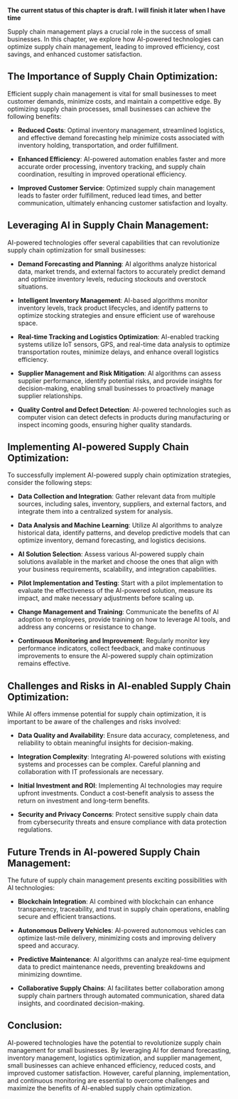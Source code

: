 **The current status of this chapter is draft. I will finish it later when I have time**

Supply chain management plays a crucial role in the success of small businesses. In this chapter, we explore how AI-powered technologies can optimize supply chain management, leading to improved efficiency, cost savings, and enhanced customer satisfaction.

The Importance of Supply Chain Optimization:
--------------------------------------------

Efficient supply chain management is vital for small businesses to meet customer demands, minimize costs, and maintain a competitive edge. By optimizing supply chain processes, small businesses can achieve the following benefits:

* **Reduced Costs**: Optimal inventory management, streamlined logistics, and effective demand forecasting help minimize costs associated with inventory holding, transportation, and order fulfillment.

* **Enhanced Efficiency**: AI-powered automation enables faster and more accurate order processing, inventory tracking, and supply chain coordination, resulting in improved operational efficiency.

* **Improved Customer Service**: Optimized supply chain management leads to faster order fulfillment, reduced lead times, and better communication, ultimately enhancing customer satisfaction and loyalty.

Leveraging AI in Supply Chain Management:
-----------------------------------------

AI-powered technologies offer several capabilities that can revolutionize supply chain optimization for small businesses:

* **Demand Forecasting and Planning**: AI algorithms analyze historical data, market trends, and external factors to accurately predict demand and optimize inventory levels, reducing stockouts and overstock situations.

* **Intelligent Inventory Management**: AI-based algorithms monitor inventory levels, track product lifecycles, and identify patterns to optimize stocking strategies and ensure efficient use of warehouse space.

* **Real-time Tracking and Logistics Optimization**: AI-enabled tracking systems utilize IoT sensors, GPS, and real-time data analysis to optimize transportation routes, minimize delays, and enhance overall logistics efficiency.

* **Supplier Management and Risk Mitigation**: AI algorithms can assess supplier performance, identify potential risks, and provide insights for decision-making, enabling small businesses to proactively manage supplier relationships.

* **Quality Control and Defect Detection**: AI-powered technologies such as computer vision can detect defects in products during manufacturing or inspect incoming goods, ensuring higher quality standards.

Implementing AI-powered Supply Chain Optimization:
--------------------------------------------------

To successfully implement AI-powered supply chain optimization strategies, consider the following steps:

* **Data Collection and Integration**: Gather relevant data from multiple sources, including sales, inventory, suppliers, and external factors, and integrate them into a centralized system for analysis.

* **Data Analysis and Machine Learning**: Utilize AI algorithms to analyze historical data, identify patterns, and develop predictive models that can optimize inventory, demand forecasting, and logistics decisions.

* **AI Solution Selection**: Assess various AI-powered supply chain solutions available in the market and choose the ones that align with your business requirements, scalability, and integration capabilities.

* **Pilot Implementation and Testing**: Start with a pilot implementation to evaluate the effectiveness of the AI-powered solution, measure its impact, and make necessary adjustments before scaling up.

* **Change Management and Training**: Communicate the benefits of AI adoption to employees, provide training on how to leverage AI tools, and address any concerns or resistance to change.

* **Continuous Monitoring and Improvement**: Regularly monitor key performance indicators, collect feedback, and make continuous improvements to ensure the AI-powered supply chain optimization remains effective.

Challenges and Risks in AI-enabled Supply Chain Optimization:
-------------------------------------------------------------

While AI offers immense potential for supply chain optimization, it is important to be aware of the challenges and risks involved:

* **Data Quality and Availability**: Ensure data accuracy, completeness, and reliability to obtain meaningful insights for decision-making.

* **Integration Complexity**: Integrating AI-powered solutions with existing systems and processes can be complex. Careful planning and collaboration with IT professionals are necessary.

* **Initial Investment and ROI**: Implementing AI technologies may require upfront investments. Conduct a cost-benefit analysis to assess the return on investment and long-term benefits.

* **Security and Privacy Concerns**: Protect sensitive supply chain data from cybersecurity threats and ensure compliance with data protection regulations.

Future Trends in AI-powered Supply Chain Management:
----------------------------------------------------

The future of supply chain management presents exciting possibilities with AI technologies:

* **Blockchain Integration**: AI combined with blockchain can enhance transparency, traceability, and trust in supply chain operations, enabling secure and efficient transactions.

* **Autonomous Delivery Vehicles**: AI-powered autonomous vehicles can optimize last-mile delivery, minimizing costs and improving delivery speed and accuracy.

* **Predictive Maintenance**: AI algorithms can analyze real-time equipment data to predict maintenance needs, preventing breakdowns and minimizing downtime.

* **Collaborative Supply Chains**: AI facilitates better collaboration among supply chain partners through automated communication, shared data insights, and coordinated decision-making.

Conclusion:
-----------

AI-powered technologies have the potential to revolutionize supply chain management for small businesses. By leveraging AI for demand forecasting, inventory management, logistics optimization, and supplier management, small businesses can achieve enhanced efficiency, reduced costs, and improved customer satisfaction. However, careful planning, implementation, and continuous monitoring are essential to overcome challenges and maximize the benefits of AI-enabled supply chain optimization.
